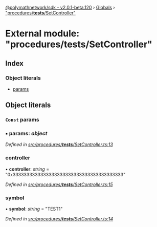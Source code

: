 [@polymathnetwork/sdk - v2.0.1-beta.120](../README.md) › [Globals](../globals.md) › ["procedures/**tests**/SetController"](_procedures___tests___setcontroller_.md)

# External module: "procedures/**tests**/SetController"

## Index

### Object literals

- [params](_procedures___tests___setcontroller_.md#const-params)

## Object literals

### `Const` params

### ▪ **params**: _object_

_Defined in [src/procedures/**tests**/SetController.ts:13](https://github.com/PolymathNetwork/polymath-sdk/blob/1da5bc5/src/procedures/__tests__/SetController.ts#L13)_

### controller

• **controller**: _string_ = "0x3333333333333333333333333333333333333333"

_Defined in [src/procedures/**tests**/SetController.ts:15](https://github.com/PolymathNetwork/polymath-sdk/blob/1da5bc5/src/procedures/__tests__/SetController.ts#L15)_

### symbol

• **symbol**: _string_ = "TEST1"

_Defined in [src/procedures/**tests**/SetController.ts:14](https://github.com/PolymathNetwork/polymath-sdk/blob/1da5bc5/src/procedures/__tests__/SetController.ts#L14)_
